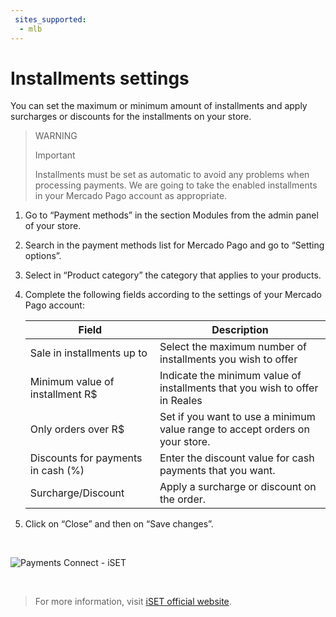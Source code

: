 ```yaml
---
 sites_supported:
  - mlb
---
```


# Installments settings

You can set the maximum or minimum amount of installments and apply surcharges or discounts for the installments on your store.

> WARNING
>
> Important
>
> Installments must be set as automatic to avoid any problems when processing payments. We are going to take the enabled installments in your Mercado Pago account as appropriate.

1. Go to “Payment methods” in the section Modules from the admin panel of your store.
2. Search in the payment methods list for Mercado Pago and go to “Setting options”.
3. Select in “Product category” the category that applies to your products.
4. Complete the following fields according to the settings of your Mercado Pago account:

    | Field | Description |
    | --- | --- |
    | Sale in installments up to | Select the maximum number of installments you wish to offer |
    | Minimum value of installment R$ | Indicate the minimum value of installments that you wish to offer in Reales |
    | Only orders over R$ | Set if you want to use a minimum value range to accept orders on your store. |
    | Discounts for payments in cash (%) | Enter the discount value for cash payments that you want. |
    | Surcharge/Discount | Apply a surcharge or discount on the order. |

5. Click on “Close” and then on “Save changes”.
<p>&nbsp;</p>

![Payments Connect - iSET](/images/iset/iset_configuration_installments_6.gif)
<p>&nbsp;</p>

<!-- -->
> For more information, visit [iSET official website](https://www.iset.com.br/).